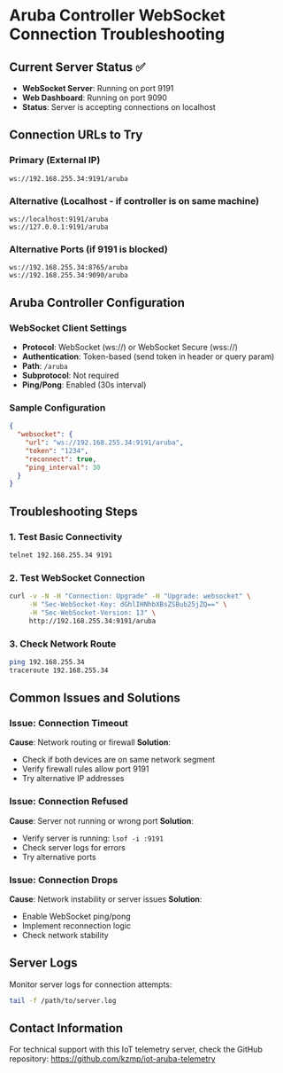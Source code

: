 # Aruba Controller WebSocket Connection Troubleshooting

## Current Server Status ✅
- **WebSocket Server**: Running on port 9191
- **Web Dashboard**: Running on port 9090 
- **Status**: Server is accepting connections on localhost

## Connection URLs to Try

### Primary (External IP)
```
ws://192.168.255.34:9191/aruba
```

### Alternative (Localhost - if controller is on same machine)
```
ws://localhost:9191/aruba
ws://127.0.0.1:9191/aruba
```

### Alternative Ports (if 9191 is blocked)
```
ws://192.168.255.34:8765/aruba
ws://192.168.255.34:9090/aruba
```

## Aruba Controller Configuration

### WebSocket Client Settings
- **Protocol**: WebSocket (ws://) or WebSocket Secure (wss://)
- **Authentication**: Token-based (send token in header or query param)
- **Path**: `/aruba`
- **Subprotocol**: Not required
- **Ping/Pong**: Enabled (30s interval)

### Sample Configuration
```json
{
  "websocket": {
    "url": "ws://192.168.255.34:9191/aruba",
    "token": "1234",
    "reconnect": true,
    "ping_interval": 30
  }
}
```

## Troubleshooting Steps

### 1. Test Basic Connectivity
```bash
telnet 192.168.255.34 9191
```

### 2. Test WebSocket Connection
```bash
curl -v -N -H "Connection: Upgrade" -H "Upgrade: websocket" \
     -H "Sec-WebSocket-Key: dGhlIHNhbXBsZSBub25jZQ==" \
     -H "Sec-WebSocket-Version: 13" \
     http://192.168.255.34:9191/aruba
```

### 3. Check Network Route
```bash
ping 192.168.255.34
traceroute 192.168.255.34
```

## Common Issues and Solutions

### Issue: Connection Timeout
**Cause**: Network routing or firewall
**Solution**: 
- Check if both devices are on same network segment
- Verify firewall rules allow port 9191
- Try alternative IP addresses

### Issue: Connection Refused  
**Cause**: Server not running or wrong port
**Solution**:
- Verify server is running: `lsof -i :9191`
- Check server logs for errors
- Try alternative ports

### Issue: Connection Drops
**Cause**: Network instability or server issues
**Solution**:
- Enable WebSocket ping/pong
- Implement reconnection logic
- Check network stability

## Server Logs
Monitor server logs for connection attempts:
```bash
tail -f /path/to/server.log
```

## Contact Information
For technical support with this IoT telemetry server, check the GitHub repository:
https://github.com/kzmp/iot-aruba-telemetry
